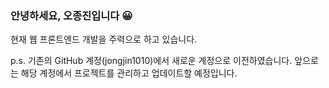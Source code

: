 ### 안녕하세요, 오종진입니다 😀

현재 웹 프론트엔드 개발을 주력으로 하고 있습니다.

p.s. 기존의 GitHub 계정(jongjin1010)에서 새로운 계정으로 이전하였습니다. 앞으로는 해당 계정에서 프로젝트를 관리하고 업데이트할 예정입니다.

